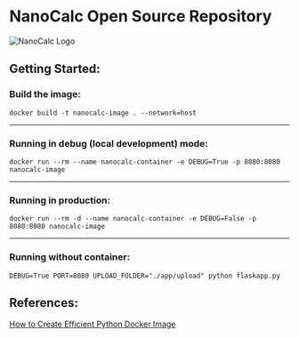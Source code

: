 # NanoCalc Open Source Repository
![NanoCalc Logo](https://github.com/NanoCalc/nanocalc-oss/assets/34662089/ccfab544-a9ab-4043-bf98-251da4179e90)

## Getting Started:

### Build the image:
```shell 
docker build -t nanocalc-image . --network=host
```
---
### Running in debug (local development) mode:
```shell
docker run --rm --name nanocalc-container -e DEBUG=True -p 8080:8080 nanocalc-image
```
---
### Running in production:

```shell
docker run --rm -d --name nanocalc-container -e DEBUG=False -p 8080:8080 nanocalc-image
```

--- 
### Running without container:
`
DEBUG=True PORT=8080 UPLOAD_FOLDER="./app/upload" python flaskapp.py
`


## References:
[How to Create Efficient Python Docker Image](https://www.makeuseof.com/python-docker-image-create-efficient/)
